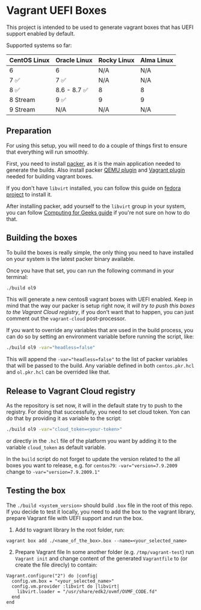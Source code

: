 # Vagrant UEFI Boxes

This project is intended to be used to generate vagrant boxes that has UEFI
support enabled by default.

Supported systems so far:

| CentOS Linux  | Oracle Linux | Rocky Linux | Alma Linux |
|---------------|--------------|-------------|------------|
| 6             | 6            | N/A         | N/A        |
| 7 ✅          | 7 ✅         | N/A         | N/A        |
| 8 ✅          | 8.6 - 8.7 ✅ | 8           | 8          |
| 8 Stream      | 9 ✅         | 9           | 9          |
| 9 Stream      | N/A          | N/A         | N/A        |

## Preparation

For using this setup, you will need to do a couple of things first to ensure
that everything will run smoothly.

First, you need to install [packer](https://learn.hashicorp.com/tutorials/packer/get-started-install-cli), as it is the main application needed to generate the builds.
Also install packer [QEMU plugin](https://developer.hashicorp.com/packer/integrations/hashicorp/qemu) and 
[Vagrant plugin](https://developer.hashicorp.com/packer/integrations/hashicorp/vagrant) needed for building vagrant boxes.

If you don't have `libvirt` installed, you can follow this guide on [fedora project](https://developer.fedoraproject.org/tools/virtualization/installing-libvirt-and-virt-install-on-fedora-linux.html) to install it.

After installing packer, add yourself to the `libvirt` group in your system,
you can follow [Computing for Geeks guide](https://computingforgeeks.com/use-virt-manager-as-non-root-user/) if you're not sure on how to do that.


## Building the boxes

To build the boxes is really simple, the only thing you need to have installed
on your system is the latest packer binary available.

Once you have that set, you can run the following command in your terminal:

```bash
./build ol9
```

This will generate a new centos8 vagrant boxes with UEFI enabled. Keep in mind
that the way our packer is setup right now, it *will try to push this boxes to
the Vagrant Cloud registry*, if you don't want that to happen, you can just
comment out the `vagrant-cloud` post-processor.

If you want to override any variables that are used in the build process, you
can do so by setting an environment variable before running the script, like:

```bash
./build ol9 -var="headless=false"
```

This will append the `-var="headless=false"` to the list of packer variables
that will be passed to the build. Any variable defined in both `centos.pkr.hcl`
and `ol.pkr.hcl` can be overrided like that.

## Release to Vagrant Cloud registry
As the repository is set now, it will in the default state try to push to the registry.
For doing that successfully, you need to set cloud token. Yon can do that by providing
it as variable to the script:
 ```bash
./build ol9 -var="cloud_token=<your-token>"
```
or directly in the `.hcl` file of the platform you want by adding it to the variable 
`cloud_token` as default variable.

In the `build` script do not forget to update the version related to the all boxes
you want to release, e.g. for `centos79`: `-var="version=7.9.2009` change to
`-var="version=7.9.2009.1"`

## Testing the box
The `./build <system_version>` should build `.box` file in the root of this repo. 
If you decide to test it locally, you need to add the box to the vagrant library,
prepare Vagrant file with UEFI support and run the box.

1. Add to vagrant library
In the root folder, run:
```
vagrant box add ./<name_of_the_box>.box --name=<your_selected_name>
```
2. Prepare Vagrant file
In some another folder (e.g. `/tmp/vagrant-test`) run `Vagrant init`
and change content of the generated `Vagrantfile` to (or create the
file direcly) to contain:
```
Vagrant.configure("2") do |config|
  config.vm.box = "<your_selected_name>"
  config.vm.provider :libvirt do |libvirt|
    libvirt.loader = "/usr/share/edk2/ovmf/OVMF_CODE.fd"
  end
end
```
